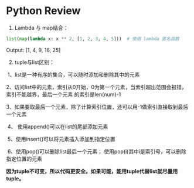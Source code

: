 #  Python Review

1. Lambda 与 map结合：

  ```python
  list(map(lambda x: x ** 2, [1, 2, 3, 4, 5]))  # 使用 lambda 匿名函数
  ```

   Output: [1, 4, 9, 16, 25]
  
2. tuple与list区别：

​		1、list是一种有序的集合，可以随时添加和删除其中的元素

​		2、访问list中的元素，索引从0开始，0为第一个元素，当索引超出范围会报错，索引不能越界，最后一个元素 的索引是len(num)-1

​		3、如果要取最后一个元素，除了计算索引位置，还可以用-1做索引直接取到最后一个元素

​		4、 使用append()可以在list的尾部添加元素

​		5、使用insert()可以将元素插入添加到指定位置

​		6、使用pop()可以删除list最后一个元素； 使用pop(i)其中i是索引号，可以删除指定位置的元素

**因为tuple不可变，所以代码更安全。如果可能，能用tuple代替list就尽量用tuple。**
